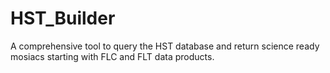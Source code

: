 # HST_Builder
A comprehensive tool to query the HST database and return science ready mosiacs starting with FLC and FLT data products.
